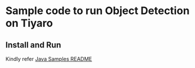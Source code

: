 # Sample code to run Object Detection on Tiyaro

## Install and Run
Kindly refer [Java Samples README](../../../../../../../README.md)